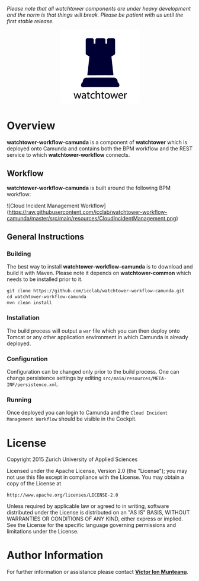 *Please note that all watchtower components are under heavy development and the norm is that things will break. Please be patient with us until the first stable release.*

<div align="center">
	<img src="https://raw.githubusercontent.com/icclab/watchtower-common/master/watchtower.png" alt="Watchtower" title="Watchtower">
</div>

# Overview

**watchtower-workflow-camunda** is a component of **watchtower** which is deployed onto Camunda and contains both the BPM workflow and the REST service to which **watchtower-workflow** connects.

## Workflow

**watchtower-workflow-camunda** is built around the following BPM workflow:

![Cloud Incident Management Workflow] (https://raw.githubusercontent.com/icclab/watchtower-workflow-camunda/master/src/main/resources/CloudIncidentManagement.png)

## General Instructions

### Building

The best way to install **watchtower-workflow-camunda** is to download and build it with Maven. Please note it depends on **watchtower-common** which needs to be installed prior to it.

```
git clone https://github.com/icclab/watchtower-workflow-camunda.git
cd watchtower-workflow-camunda
mvn clean install
```

### Installation

The build process will output a `war` file which you can then deploy onto Tomcat or any other application environment in which Camunda is already deployed.

### Configuration

Configuration can be changed only prior to the build process. One can change persistence settings by editing `src/main/resources/META-INF/persistence.xml`.

### Running

Once deployed you can login to Camunda and the `Cloud Incident Management Workflow` should be visible in the Cockpit.

# License

Copyright 2015 Zurich University of Applied Sciences

Licensed under the Apache License, Version 2.0 (the "License");
you may not use this file except in compliance with the License.
You may obtain a copy of the License at

    http://www.apache.org/licenses/LICENSE-2.0
    
Unless required by applicable law or agreed to in writing, software
distributed under the License is distributed on an "AS IS" BASIS,
WITHOUT WARRANTIES OR CONDITIONS OF ANY KIND, either express or
implied.
See the License for the specific language governing permissions and
limitations under the License.

# Author Information

For further information or assistance please contact [**Victor Ion Munteanu**](https://github.com/nemros).